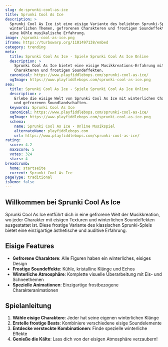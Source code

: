 ```yaml
---
slug: de-sprunki-cool-as-ice
title: Sprunki Cool As Ice
description: >
  Sprunki Cool As Ice ist eine eisige Variante des beliebten Sprunki-Spiels mit
  winterlichen Themen, gefrorenen Charakteren und frostigen Soundeffekten für
  eine kühle musikalische Erfahrung.
image: /sprunki-cool-as-ice.png
iframe: https://turbowarp.org/1101497138/embed
category: trending
meta:
  title: Sprunki Cool As Ice - Spiele Sprunki Cool As Ice Online
  description: >
    Sprunki Cool As Ice bietet eine eisige Musikkreations-Erfahrung mit winterlichen
    Charakteren und frostigen Soundeffekten.
  canonical: https://www.playfiddlebops.com/sprunki-cool-as-ice/
  ogImage: https://www.playfiddlebops.com/sprunki-cool-as-ice.png
seo:
  title: Sprunki Cool As Ice - Spiele Sprunki Cool As Ice Online
  description: >
    Erlebe die eisige Welt von Sprunki Cool As Ice mit winterlichen Charakteren
    und gefrorenen Soundlandschaften.
  keywords: Sprunki Cool As Ice
  canonical: https://www.playfiddlebops.com/sprunki-cool-as-ice/
  ogImage: https://www.playfiddlebops.com/sprunki-cool-as-ice.png
  schema:
    name: Sprunki Cool As Ice - Online Musikspiel
    alternateName: playfiddlebops.com
    url: https://www.playfiddlebops.com/sprunki-cool-as-ice/
rating:
  score: 4.2
  maxScore: 5
  votes: 324
  stars: 4
breadcrumb:
  home: startseite
  current: Sprunki Cool As Ice
pageType: traditional
isDemo: false
---
```


## Willkommen bei Sprunki Cool As Ice

Sprunki Cool As Ice entführt dich in eine gefrorene Welt der Musikkreation, wo jeder Charakter mit eisigen Texturen und winterlichen Soundeffekten ausgestattet ist. Diese frostige Variante des klassischen Sprunki-Spiels bietet eine einzigartige ästhetische und auditive Erfahrung.

## Eisige Features

- **Gefrorene Charaktere**: Alle Figuren haben ein winterliches, eisiges Design
- **Frostige Soundeffekte**: Kühle, kristalline Klänge und Echos
- **Winterliche Atmosphäre**: Komplette visuelle Überarbeitung mit Eis- und Schneethemen
- **Spezielle Animationen**: Einzigartige frostbezogene Charakteranimationen

## Spielanleitung

1. **Wähle eisige Charaktere**: Jeder hat seine eigenen winterlichen Klänge
2. **Erstelle frostige Beats**: Kombiniere verschiedene eisige Soundelemente
3. **Entdecke versteckte Kombinationen**: Finde spezielle winterliche Effekte
4. **Genieße die Kälte**: Lass dich von der eisigen Atmosphäre verzaubern!